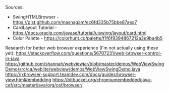 Sources:
 - SwingHTMLBrowser - https://gist.github.com/masnagam/ec6fd335b75bbe87aea7
 - CardLayout Tutorial - https://docs.oracle.com/javase/tutorial/uiswing/layout/card.html
 - Color Palette - https://colorhunt.co/palette/f1f6f9394867212a3e9ba4b5


Research for better web browser experience (I'm not actually using these yet):
https://stackoverflow.com/questions/56707231/web-browser-control-in-java
https://github.com/shannah/webviewjar/blob/master/demos/WebViewSwingDemo/src/ca/weblite/webview/demos/WebViewSwingDemo.java
https://jxbrowser-support.teamdev.com/docs/guides/browser-view.html#embedding
https://bitbucket.org/chromiumembedded/java-cef/src/master/java/org/cef/browser/